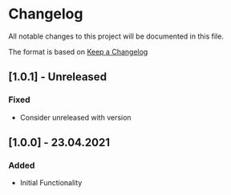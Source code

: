 # Changelog
All notable changes to this project will be documented in this file.

The format is based on [Keep a Changelog](http://keepachangelog.com/)

## [1.0.1] - Unreleased

### Fixed
- Consider unreleased with version

## [1.0.0] - 23.04.2021

### Added
- Initial Functionality
